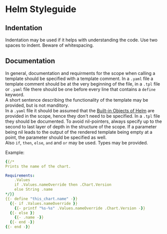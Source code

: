 # Helm Styleguide

## Indentation

Indentation may be used if it helps with understanding the code. Use two spaces to indent. Beware of whitespacing.

## Documentation

In general, documentation and requirments for the scope when calling a template should be specified with a template comment.
In a `.yaml` file a template comment should be at the very beginning of the file, in a `.tpl` file or `.yaml` file there should be one before every line that contains a `define` keyword.\
A short sentence describing the functionality of the template may be provided, but is not manditory. \
In a `.yaml` file it should be assumed that the [Built-in Objects of Helm](https://helm.sh/docs/chart_template_guide/builtin_objects/) are provided in the scope, hence they don't need to be specified. In a `.tpl` file they should be documented.
To avoid nil-pointers, always specify up to the second to last layer of depth in the structure of the scope. If a parameter being nil leads to the output of the rendered template being empty at a point, the parameter should be specified as well. \
Also `if`, `then`, `else`, `and` and `or` may be used. Types may be provided.

Example:

```yaml
{{/*
Prints the name of the chart.

Requirements:
    .Values
    if .Values.nameOverride then .Chart.Version
    else String .name
*/}}
{{- define "this_chart.name" -}}
  {{- if .Values.nameOverride }}
    {{- printf "%s-%s" .Values.nameOverride .Chart.Version -}}
  {{- else }}
    {{- .name -}}
  {{- end -}}
{{- end -}}
```
